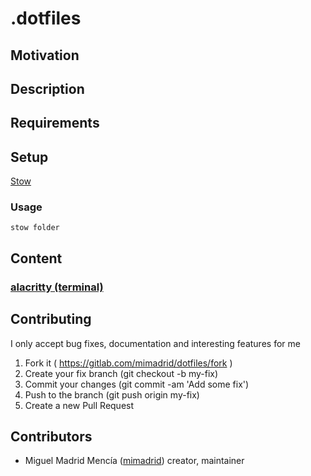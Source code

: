 # .dotfiles
<!-- picture here alacritty, nvim, tmux -->

## Motivation

<!-- Personal dotfiles -->

## Description

## Requirements

## Setup

[Stow](https://www.gnu.org/software/stow/)

### Usage

`stow folder`

## Content
### [alacritty (terminal)](./alacritty/.config/alacritty)

## Contributing

I only accept bug fixes, documentation and interesting features for me

1. Fork it ( <https://gitlab.com/mimadrid/dotfiles/fork> )
2. Create your fix branch (git checkout -b my-fix)
3. Commit your changes (git commit -am 'Add some fix')
4. Push to the branch (git push origin my-fix)
5. Create a new Pull Request

## Contributors

- Miguel Madrid Mencía ([mimadrid](https://github.com/mimadrid)) creator, maintainer
